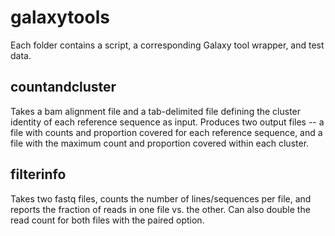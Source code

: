 # galaxytools
Each folder contains a script, a corresponding Galaxy tool wrapper, and test data.
## countandcluster
Takes a bam alignment file and a tab-delimited file defining the cluster identity of each reference sequence as input. Produces two output files -- a file with counts and proportion covered for each reference sequence, and a file with the maximum count and proportion covered within each cluster.
## filterinfo
Takes two fastq files, counts the number of lines/sequences per file, and reports the fraction of reads in one file vs. the other. Can also double the read count for both files with the paired option.
